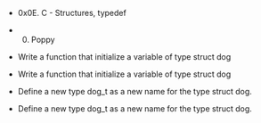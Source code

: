 * 0x0E. C - Structures, typedef                                                                                                          

* 0. Poppy                                                                                                                               

* Write a function that initialize a variable of type struct dog                                                                         

* Write a function that initialize a variable of type struct dog                                                                         

* Define a new type dog_t as a new name for the type struct dog.                                                                         

* Define a new type dog_t as a new name for the type struct dog.                                                                         


